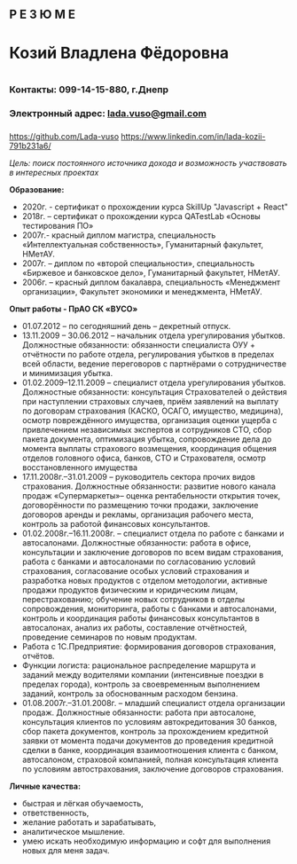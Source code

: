 ## Р  Е  З  Ю  М  Е <h2>
# **Козий Владлена Фёдоровна** <h1>
### Контакты: 099-14-15-880, г.Днепр <h3>
### Электронный адрес: ladа.vuso@gmail.com<h3>
https://github.com/Lada-vuso
https://www.linkedin.com/in/lada-kozii-791b231a6/

*Цель: поиск постоянного источника дохода и возможность участвовать в интересных проектах*

__Образование:__
*   2020г. - сертификат о прохождении курса SkillUp "Javascript + React" 
*	2018г. – сертификат о прохождении курса QATestLab «Основы тестирования ПО»
*	2007г.- красный диплом магистра, специальность «Интеллектуальная собственность», Гуманитарный факультет, НМетАУ.  
*	2007г. – диплом по «второй специальности», специальность «Биржевое и банковское дело», Гуманитарный факультет, НМетАУ.
*	2006г. – красный диплом бакалавра, специальность «Менеджмент организации», Факультет экономики и менеджмента, НМетАУ.  

__Опыт работы  -  ПрАО СК «ВУСО»__
*	01.07.2012 – по сегодняшний день – декретный отпуск. 
*	13.11.2009 – 30.06.2012 – начальник отдела урегулирования убытков.
Должностные обязанности: обязанности специалиста ОУУ + отчётности по работе отдела, регулирования убытков в пределах всей области, ведение переговоров с партнёрами о сотрудничестве и минимизация убытка.   
*	01.02.2009–12.11.2009 – специалист отдела урегулирования убытков.
Должностные обязанности: консультация Страхователей о действия при наступлении страховых случаев, приём заявлений  на выплату по договорам страхования (КАСКО, ОСАГО, имущество, медицина), осмотр повреждённого имущества, организация оценки ущерба с привлечением независимых экспертов и сотрудников СТО, сбор пакета документа, оптимизация убытка, сопровождение дела до момента выплаты страхового возмещения, координация общения отделов головного офиса, банков, СТО и Страхователя, осмотр восстановленного имущества
*	17.11.2008г.–31.01.2009 – руководитель сектора прочих видов страхования.
Должностные обязанности: развитие нового канала продаж «Супермаркеты»– оценка рентабельности открытия точек, договорённости по размещению точки продажи, заключение договоров аренды и рекламы, организация рабочего места, контроль за работой финансовых консультантов.
*	 01.02.2008г.–16.11.2008г. – специалист отдела по работе с банками и автосалонами.
Должностные обязанности: работа в офисе, консультации и заключение договоров по всем видам страхования, работа с банками и автосалонами по согласованию условий страхования, согласование особых условий страхования и разработка новых продуктов с отделом методологии, активные продажи продуктов физическим и юридическим лицам, перестрахованию; обучение новых сотрудников в отделы сопровождения, мониторинга, работы с банками и автосалонами, контроль и координация работы финансовых консультантов в автосалонах, анализ их работы, составление отчётностей, проведение семинаров по новым продуктам.
   * Работа с 1С.Предприятие: формирования договоров страхования, отчётов.
   * Функции логиста: рациональное распределение маршрута и заданий между водителями компании (интенсивные поездки в пределах города), контроль за своевременным выполнением заданий, контроль за обоснованным расходом бензина.
*	01.08.2007г.–31.01.2008г. – младший специалист отдела организации продаж.
Должностные обязанности: работа при автосалоне, консультация клиентов по условиям автокредитования 30 банков, сбор пакета документов, контроль за прохождением кредитной заявки от момента подачи документов до проведения кредитной сделки в банке, координация взаимоотношения клиента с банком, автосалоном, страховой компанией, полная консультация клиента по условиям автострахования, заключение договоров страхования.

**Личные качества:**
* быстрая и лёгкая обучаемость, 
* ответственность, 
* желание работать и зарабатывать, 
* аналитическое мышление. 
* умею искать необходимую информацию и софт для выполнения новых для меня задач.

